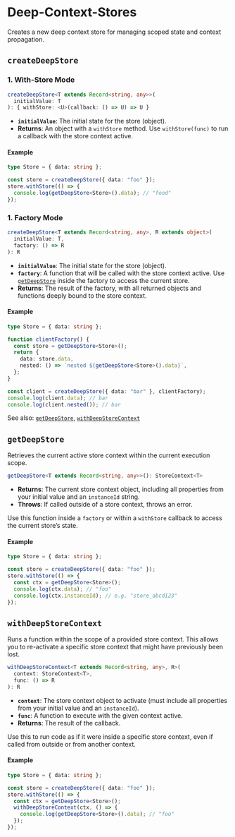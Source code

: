 # Deep-Context-Stores

Creates a new deep context store for managing scoped state and context propagation.

## `createDeepStore`

### 1. With-Store Mode

```ts
createDeepStore<T extends Record<string, any>>(
  initialValue: T
): { withStore: <U>(callback: () => U) => U }
```

- **`initialValue`**: The initial state for the store (object).
- **Returns**: An object with a `withStore` method. Use `withStore(func)` to run a callback with the store context active.

#### Example

```ts
type Store = { data: string };

const store = createDeepStore({ data: "foo" });
store.withStore(() => {
  console.log(getDeepStore<Store>().data); // "food"
});
```

### 1. Factory Mode

```ts
createDeepStore<T extends Record<string, any>, R extends object>(
  initialValue: T,
  factory: () => R
): R
```

- **`initialValue`**: The initial state for the store (object).
- **`factory`**: A function that will be called with the store context active. Use [`getDeepStore`](index.ts) inside the factory to access the current store.
- **Returns**: The result of the factory, with all returned objects and functions deeply bound to the store context.

#### Example

```ts
type Store = { data: string };

function clientFactory() {
  const store = getDeepStore<Store>();
  return {
    data: store.data,
    nested: () => `nested ${getDeepStore<Store>().data}`,
  };
}

const client = createDeepStore({ data: "bar" }, clientFactory);
console.log(client.data); // bar
console.log(client.nested()); // bar
```

See also: [`getDeepStore`](index.ts), [`withDeepStoreContext`](index.ts)

## `getDeepStore`

Retrieves the current active store context within the current execution scope.

```ts
getDeepStore<T extends Record<string, any>>(): StoreContext<T>
```

- **Returns**: The current store context object, including all properties from your initial value and an `instanceId` string.
- **Throws**: If called outside of a store context, throws an error.

Use this function inside a `factory` or within a `withStore` callback to access the current store’s state.

#### Example

```ts
type Store = { data: string };

const store = createDeepStore({ data: "foo" });
store.withStore(() => {
  const ctx = getDeepStore<Store>();
  console.log(ctx.data); // "foo"
  console.log(ctx.instanceId); // e.g. "store_abcd123"
});
```

## `withDeepStoreContext`

Runs a function within the scope of a provided store context. This allows you to re-activate a specific store context that might have previously been lost.

```ts
withDeepStoreContext<T extends Record<string, any>, R>(
  context: StoreContext<T>,
  func: () => R
): R
```

- **`context`**: The store context object to activate (must include all properties from your initial value and an `instanceId`).
- **`func`**: A function to execute with the given context active.
- **Returns**: The result of the callback.

Use this to run code as if it were inside a specific store context, even if called from outside or from another context.

#### Example

```ts
type Store = { data: string };

const store = createDeepStore({ data: "foo" });
store.withStore(() => {
  const ctx = getDeepStore<Store>();
  withDeepStoreContext(ctx, () => {
    console.log(getDeepStore<Store>().data); // "foo"
  });
});
```
